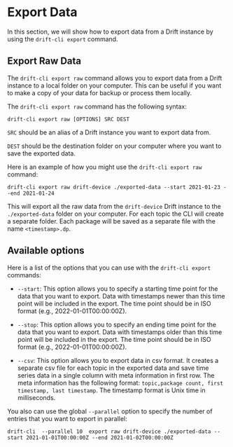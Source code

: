 # Export Data

In this section, we will show how to export data from a Drift instance by using the `drift-cli export` command.

## Export Raw Data


The `drift-cli export raw` command allows you to export data from a Drift instance to a local folder
on your computer. This can be useful if you want to make a copy of your data for backup or process them locally.

The `drift-cli export raw` command has the following syntax:

```
drift-cli export raw [OPTIONS] SRC DEST
```

`SRC` should be an alias of a Drift instance you want to export data from.

`DEST` should be the destination folder on your computer where you want to save the exported data.

Here is an example of how you might use the `drift-cli export raw` command:

```
drift-cli export raw drift-device ./exported-data --start 2021-01-23 --end 2021-01-24
```

This will export all the raw data from the `drift-device` Drift instance to the `./exported-data` folder on your computer.
For each topic the CLI will create a separate folder. Each package will be saved as a separate file with the name
`<timestamp>.dp`.

## Available options

Here is a list of the options that you can use with the `drift-cli export` commands:

* `--start`: This option allows you to specify a starting time point for the data that you want to export. Data with
  timestamps newer than this time point will be included in the export. The time point should be in ISO format (e.g.,
  2022-01-01T00:00:00Z).

* `--stop`: This option allows you to specify an ending time point for the data that you want to export. Data with
  timestamps older than this time point will be included in the export. The time point should be in ISO format (e.g.,
  2022-01-01T00:00:00Z).

* `--csv`: This option allows you to export data in csv format. It creates a separate csv file for each topic in the
  exported data and save time series data in a single column with meta information in first row. The meta information
  has the following format: `topic,package count, first timestamp, last timestamp`. The timestamp format is Unix time
  in milliseconds.


You also can use the global `--parallel` option to specify the number of entries that you want to export in parallel:

```
drift-cli  --parallel 10  export raw drift-device ./exported-data --start 2021-01-01T00:00:00Z --end 2021-01-02T00:00:00Z
```
